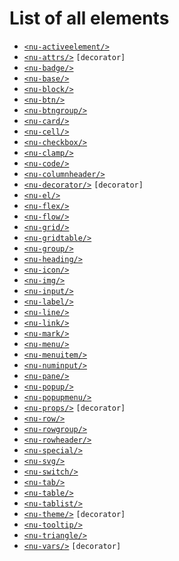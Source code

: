 # List of all elements
* [`<nu-activeelement/>`](./nu-activeelement.md) 
* [`<nu-attrs/>`](./nu-attrs.md) `[decorator]`
* [`<nu-badge/>`](./nu-badge.md) 
* [`<nu-base/>`](./nu-base.md) 
* [`<nu-block/>`](./nu-block.md) 
* [`<nu-btn/>`](./nu-btn.md) 
* [`<nu-btngroup/>`](./nu-btngroup.md) 
* [`<nu-card/>`](./nu-card.md) 
* [`<nu-cell/>`](./nu-cell.md) 
* [`<nu-checkbox/>`](./nu-checkbox.md) 
* [`<nu-clamp/>`](./nu-clamp.md) 
* [`<nu-code/>`](./nu-code.md) 
* [`<nu-columnheader/>`](./nu-columnheader.md) 
* [`<nu-decorator/>`](./nu-decorator.md) `[decorator]`
* [`<nu-el/>`](./nu-el.md) 
* [`<nu-flex/>`](./nu-flex.md) 
* [`<nu-flow/>`](./nu-flow.md) 
* [`<nu-grid/>`](./nu-grid.md) 
* [`<nu-gridtable/>`](./nu-gridtable.md) 
* [`<nu-group/>`](./nu-group.md) 
* [`<nu-heading/>`](./nu-heading.md) 
* [`<nu-icon/>`](./nu-icon.md) 
* [`<nu-img/>`](./nu-img.md) 
* [`<nu-input/>`](./nu-input.md) 
* [`<nu-label/>`](./nu-label.md) 
* [`<nu-line/>`](./nu-line.md) 
* [`<nu-link/>`](./nu-link.md) 
* [`<nu-mark/>`](./nu-mark.md) 
* [`<nu-menu/>`](./nu-menu.md) 
* [`<nu-menuitem/>`](./nu-menuitem.md) 
* [`<nu-numinput/>`](./nu-numinput.md) 
* [`<nu-pane/>`](./nu-pane.md) 
* [`<nu-popup/>`](./nu-popup.md) 
* [`<nu-popupmenu/>`](./nu-popupmenu.md) 
* [`<nu-props/>`](./nu-props.md) `[decorator]`
* [`<nu-row/>`](./nu-row.md) 
* [`<nu-rowgroup/>`](./nu-rowgroup.md) 
* [`<nu-rowheader/>`](./nu-rowheader.md) 
* [`<nu-special/>`](./nu-special.md) 
* [`<nu-svg/>`](./nu-svg.md) 
* [`<nu-switch/>`](./nu-switch.md) 
* [`<nu-tab/>`](./nu-tab.md) 
* [`<nu-table/>`](./nu-table.md) 
* [`<nu-tablist/>`](./nu-tablist.md) 
* [`<nu-theme/>`](./nu-theme.md) `[decorator]`
* [`<nu-tooltip/>`](./nu-tooltip.md) 
* [`<nu-triangle/>`](./nu-triangle.md) 
* [`<nu-vars/>`](./nu-vars.md) `[decorator]`

